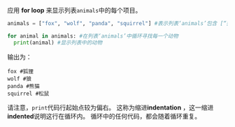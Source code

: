 应用 **for loop** 来显示列表`animals`中的每个项目。

```python
animals = ["fox", "wolf", "panda", "squirrel"] #表示列表‘animals’包含 [“狐狸”，“狼”，“熊猫”，“松鼠”] 

for animal in animals: #在列表‘animals’中循环寻找每一个动物
  print(animal) #显示列表中的动物
```

输出为：

    fox #狐狸
    wolf #狼
    panda #熊猫
    squirrel #松鼠
    

请注意，`print`代码行起始点较为偏右。 这称为缩进**indentation** ，这一缩进**indented**说明这行在循环内。 循环中的任何代码，都会随着循环重复。
